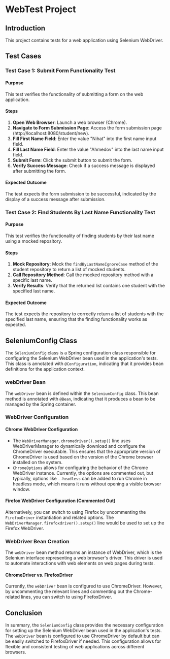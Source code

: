 # WebTest Project

## Introduction

This project contains tests for a web application using Selenium WebDriver.

## Test Cases

### Test Case 1: Submit Form Functionality Test

#### Purpose

This test verifies the functionality of submitting a form on the web application.

#### Steps

1. **Open Web Browser**: Launch a web browser (Chrome).
2. **Navigate to Form Submission Page**: Access the form submission page (http://localhost:8080/student/new).
3. **Fill First Name Field**: Enter the value "Nihat" into the first name input field.
4. **Fill Last Name Field**: Enter the value "Ahmedov" into the last name input field.
5. **Submit Form**: Click the submit button to submit the form.
6. **Verify Success Message**: Check if a success message is displayed after submitting the form.

#### Expected Outcome

The test expects the form submission to be successful, indicated by the display of a success message after submission.

### Test Case 2: Find Students By Last Name Functionality Test

#### Purpose

This test verifies the functionality of finding students by their last name using a mocked repository.

#### Steps

1. **Mock Repository**: Mock the `findByLastNameIgnoreCase` method of the student repository to return a list of mocked students.
2. **Call Repository Method**: Call the mocked repository method with a specific last name.
3. **Verify Results**: Verify that the returned list contains one student with the specified last name.

#### Expected Outcome

The test expects the repository to correctly return a list of students with the specified last name, ensuring that the finding functionality works as expected.

## SeleniumConfig Class

The `SeleniumConfig` class is a Spring configuration class responsible for configuring the Selenium WebDriver bean used in the application's tests. This class is annotated with `@Configuration`, indicating that it provides bean definitions for the application context.

### webDriver Bean

The `webDriver` bean is defined within the `SeleniumConfig` class. This bean method is annotated with `@Bean`, indicating that it produces a bean to be managed by the Spring container.

### WebDriver Configuration

#### Chrome WebDriver Configuration

- The `WebDriverManager.chromedriver().setup()` line uses WebDriverManager to dynamically download and configure the ChromeDriver executable. This ensures that the appropriate version of ChromeDriver is used based on the version of the Chrome browser installed on the system.
- `ChromeOptions` allows for configuring the behavior of the Chrome WebDriver instance. Currently, the options are commented out, but typically, options like `--headless` can be added to run Chrome in headless mode, which means it runs without opening a visible browser window.

#### Firefox WebDriver Configuration (Commented Out)

Alternatively, you can switch to using Firefox by uncommenting the `FirefoxDriver` instantiation and related options. The `WebDriverManager.firefoxdriver().setup()` line would be used to set up the Firefox WebDriver.

### WebDriver Bean Creation

The `webDriver` bean method returns an instance of WebDriver, which is the Selenium interface representing a web browser's driver. This driver is used to automate interactions with web elements on web pages during tests.

#### ChromeDriver vs. FirefoxDriver

Currently, the `webDriver` bean is configured to use ChromeDriver. However, by uncommenting the relevant lines and commenting out the Chrome-related lines, you can switch to using FirefoxDriver.

## Conclusion

In summary, the `SeleniumConfig` class provides the necessary configuration for setting up the Selenium WebDriver bean used in the application's tests. The `webDriver` bean is configured to use ChromeDriver by default but can be easily switched to FirefoxDriver if needed. This configuration allows for flexible and consistent testing of web applications across different browsers.

